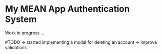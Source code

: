 # My MEAN App Authentication System

Work in progress ...

#TODO
    -> started implementing a modal for deleting an account
    -> improve validations
